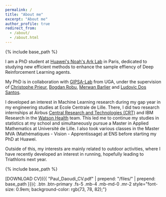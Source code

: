 ```yaml
---
permalink: /
title: "About me"
excerpt: "About me"
author_profile: true
redirect_from: 
  - /about/
  - /about.html
---
```


{% include base_path %}

I am a PhD student at [Huawei's Noah's Ark Lab](http://dev3.noahlab.com.hk) in Paris, dedicated to studying new efficient methods to enhance the sample effiency of Deep Reinforcement Learning agents. 

My PhD is in collaboration with [GIPSA-Lab](https://www.gipsa-lab.grenoble-inp.fr) from UGA, under the supervision of [Christophe Prieur](https://www.gipsa-lab.grenoble-inp.fr/~christophe.prieur/index.html), [Bogdan Robu](https://www.univ-grenoble-alpes.fr/bogdan-robu-541471.kjsp?RH=UAINTERFR_ANN), [Merwan Barlier](https://scholar.google.com/citations?user=LTA3ETQAAAAJ&hl=fr) and [Ludovic Dos Santos](https://scholar.google.fr/citations?user=TNPp0cwAAAAJ&hl=fr).


I developed an interest in Machine Learning research during my gap year in my engineering studies at Ecole Centrale de Lille. There, I did two research internships at Airbus [Central Research and Technologies (CRT)](https://www.airbus.com/en/innovation/industry-4-0/artificial-intelligence) and IBM Research in the [Watson Health](https://www.ibm.com/industries/healthcare) team. This led me to continue my studies in statistics at my school and simultaneously pursue a Master in Applied Mathematics at Université de Lille. I also took various classes in the Master MVA (Mathématiques - Vision - Apprentissage) at ENS before starting my PhD at Huawei.


Outside of this, my interests are mainly related to outdoor activities, where I have recently developed an interest in running, hopefully leading to Triathlons next year.


{% include base_path %}


[DOWNLOAD CV]({{ "Paul_Daoudi_CV.pdf" | prepend: "/files/" | prepend: base_path }}){: .btn .btn-primary .fs-5 .mb-4 .mb-md-0 .mr-2 style="font-size: 0.9em; background-color: rgb(73, 78, 82);"}

